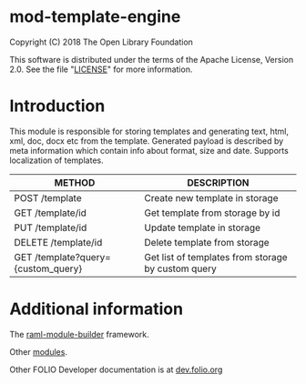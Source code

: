 # mod-template-engine

Copyright (C) 2018 The Open Library Foundation

This software is distributed under the terms of the Apache License,
Version 2.0. See the file "[LICENSE](LICENSE)" for more information.

# Introduction

This module is responsible for storing templates and generating
text, html, xml, doc, docx etc from the template.
Generated payload is described by meta information which contain info
about format, size and date. Supports localization of templates.

| METHOD                             | DESCRIPTION                                        |
|------------------------------------|----------------------------------------------------|
| POST /template                     | Create new template in storage                     |
| GET /template/id                   | Get template from storage by id                    |
| PUT /template/id                   | Update template in storage                         |
| DELETE /template/id                | Delete template from storage                       |
| GET /template?query={custom_query} | Get list of templates from storage by custom query |


# Additional information

The [raml-module-builder](https://github.com/folio-org/raml-module-builder) framework.

Other [modules](https://dev.folio.org/source-code/#server-side).

Other FOLIO Developer documentation is at [dev.folio.org](https://dev.folio.org/)
